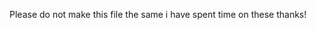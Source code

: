 <html>

<p>Please do not make this file the same i have spent time on these thanks!</big>

</body>
</html>
